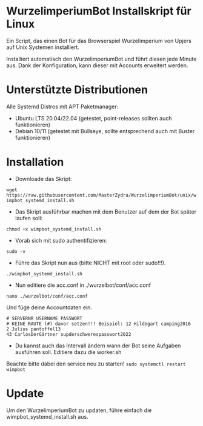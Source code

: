 


# WurzelimperiumBot Installskript für Linux
Ein Script, das einen Bot für das Browserspiel Wurzelimperium von Upjers auf Unix Systemen installiert.

Installiert automatisch den WurzelimperiumBot und führt diesen jede Minute aus. Dank der Konfiguration, kann dieser mit Accounts erweitert werden.


# Unterstützte Distributionen

Alle Systemd Distros mit APT Paketmanager:

- Ubuntu LTS 20.04/22.04 (getestet, point-releases sollten auch funktionieren)
- Debian 10/11 (getestet mit Bullseye, sollte entsprechend auch mit Buster funktionieren)


# Installation

- Downloade das Skript:

```wget https://raw.githubusercontent.com/MasterZydra/WurzelimperiumBot/unix/wimpbot_systemd_install.sh```

- Das Skript ausführbar machen mit dem Benutzer auf dem der Bot später laufen soll:

```chmod +x wimpbot_systemd_install.sh```

- Vorab sich mit sudo authentifizieren:

```sudo -v```

- Führe das Skript nun aus (bitte NICHT mit root oder sudo!!!).

```./wimpbot_systemd_install.sh```

- Nun editiere die acc.conf in ./wurzelbot/conf/acc.conf

```nano ./wurzelbot/conf/acc.conf```

Und füge deine Accountdaten ein.

```
# SERVERNR USERNAME PASSWORT
# KEINE RAUTE (#) davor setzen!!! Beispiel: 12 Hildegart camping2016
2 Julius pantoffel13
43 CarlosDerGärtner supderschwerespasswort2022
```

- Du kannst auch das Intervall ändern wann der Bot seine Aufgaben ausführen soll. Editiere dazu die worker.sh

Beachte bitte dabei den service neu zu starten!
```sudo systemctl restart wimpbot```

# Update

Um den WurzelimperiumBot zu updaten, führe einfach die wimpbot_systemd_install.sh aus.

